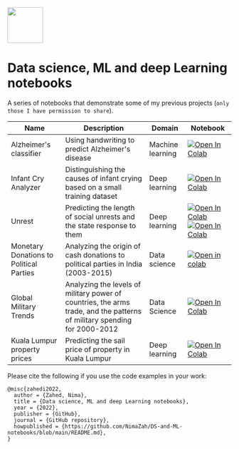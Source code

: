 <img src= "https://66.media.tumblr.com/9cfc02b72fa319eb2a128f7fd30756aa/171346376ae8acc1-ae/s640x960/474fea9aa097c6806ac3e93c7bb777a6f6caae86.png" width = 80>  

# Data science, ML and deep Learning notebooks


A series of notebooks that demonstrate some of my previous projects (`only those I have permission to share`).

| Name | Description | Domain | Notebook |
| --- | --- | --- | --- |
| Alzheimer's classifier| Using handwriting to predict Alzheimer's disease| Machine learning | [![Open In Colab](https://colab.research.google.com/assets/colab-badge.svg)](https://colab.research.google.com/github/NimaZah/DN/blob/main/DARWIN.ipynb) | |
| Infant Cry Analyzer| Distinguishing the causes of infant crying based on a small training dataset| Deep learning | [![Open In Colab](https://colab.research.google.com/assets/colab-badge.svg)](https://colab.research.google.com/github/NimaZah/Cry/blob/main/Infant_Cry.ipynb) | |
| Unrest | Predicting the length of social unrests and the state response to them | Deep learning | [![Open In Colab](https://colab.research.google.com/assets/colab-badge.svg)](https://colab.research.google.com/github/NimaZah/Unrest/blob/main/notebooks/Data_munging_nima.ipynb) [![Open In Colab](https://colab.research.google.com/assets/colab-badge.svg)](https://colab.research.google.com/github/NimaZah/Unrest/blob/main/notebooks/Deep_learning_model.ipynb) | |
|Monetary Donations to Political Parties| Analyzing the origin of cash donations to political parties in India (2003-2015) | Data science |[![Open in colab](https://colab.research.google.com/assets/colab-badge.svg)](https://colab.research.google.com/github/NimaZah/Political-Donation-in-India/blob/main/Donations_to_national_political_parties_India.ipynb) | |
| Global Military Trends | Analyzing the levels of military power of countries, the arms trade, and the patterns of military spending for 2000-2012 | Data Science | [![ Open In Colab](https://colab.research.google.com/assets/colab-badge.svg)](https://colab.research.google.com/github/NimaZah/Global-Military-Trends/blob/main/rDMC.ipynb) ||
| Kuala Lumpur property prices | Predicting the sail price of property in Kuala Lumpur | Deep learning | [![Open In Colab](https://colab.research.google.com/assets/colab-badge.svg)](https://colab.research.google.com/github/NimaZah/HoursePriceKaggle/blob/main/HoursePriceKaggle.ipynb) |  | 


Please cite the following if you use the code examples in your work:

```
@misc{zahedi2022,
  author = {Zahed, Nima},
  title = {Data science, ML and deep Learning notebooks},
  year = {2022},
  publisher = {GitHub},
  journal = {GitHub repository},
  howpublished = {https://github.com/NimaZah/DS-and-ML-notebooks/blob/main/README.md},
}
```
